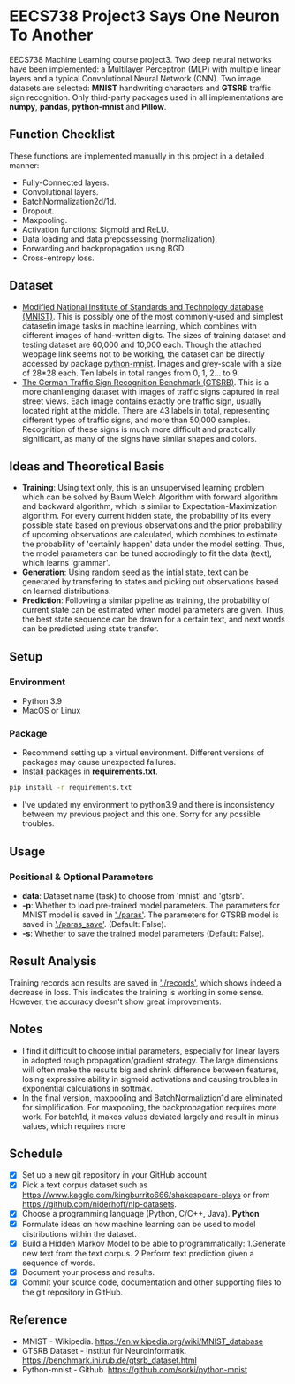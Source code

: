 # EECS738 Project3 Says One Neuron To Another
EECS738 Machine Learning course project3. Two deep neural networks have been implemented: a Multilayer Perceptron (MLP) with multiple linear layers and a typical Convolutional Neural Network (CNN). Two image datasets are selected: **MNIST** handwriting characters and **GTSRB** traffic sign recognition. Only third-party packages used in all implementations are **numpy**, **pandas**, **python-mnist** and **Pillow**.

## Function Checklist
These functions are implemented manually in this project in a detailed manner:
* Fully-Connected layers.
* Convolutional layers.
* BatchNormalization2d/1d.
* Dropout.
* Maxpooling.
* Activation functions: Sigmoid and ReLU.
* Data loading and data prepossessing (normalization).
* Forwarding and backpropagation using BGD.
* Cross-entropy loss.


## Dataset
* [Modified National Institute of Standards and Technology database (MNIST)](http://yann.lecun.com/exdb/mnist/). This is possibly one of the most commonly-used and simplest datasetin image tasks in machine learning, which combines with different images of hand-written digits. The sizes of training dataset and testing dataset are 60,000 and 10,000 each. Though the attached webpage link seems not to be working, the dataset can be directly accessed by package [python-mnist](https://github.com/sorki/python-mnist). Images and grey-scale with a size of 28\*28 each. Ten labels in total ranges from 0, 1, 2... to 9. 
* [The German Traffic Sign Recognition Benchmark (GTSRB)](https://benchmark.ini.rub.de/gtsrb_dataset.html). This is a more chanllenging dataset with images of traffic signs captured in real street views. Each image contains exactly one traffic sign, usually located right at the middle. There are 43 labels in total, representing different types of traffic signs, and more than 50,000 samples. Recognition of these signs is much more difficult and practically significant, as many of the signs have similar shapes and colors. 


## Ideas and Theoretical Basis
* **Training**: Using text only, this is an unsupervised learning problem which can be solved by Baum Welch Algorithm with forward algorithm and backward algorithm, which is similar to Expectation-Maximization algorithm. For every current hidden state, the probability of its every possible state based on previous observations and the prior probability of upcoming observations are calculated, which combines to estimate the probability of 'certainly happen' data under the model setting. Thus, the model parameters can be tuned accrodingly to fit the data (text), which learns 'grammar'.
* **Generation**: Using random seed as the intial state, text can be generated by transfering to states and picking out observations based on learned distributions.
* **Prediction**: Following a similar pipeline as training, the probability of current state can be estimated when model parameters are given. Thus, the best state sequence can be drawn for a certain text, and next words can be predicted using state transfer.

## Setup
### Environment
* Python 3.9
* MacOS or Linux

### Package
* Recommend setting up a virtual environment. Different versions of packages may cause unexpected failures.
* Install packages in **requirements.txt**.
```bash
pip install -r requirements.txt
``` 
* I've updated my environment to python3.9 and there is inconsistency between my previous project and this one. Sorry for any possible troubles.

## Usage
### Positional & Optional Parameters
* **data**: Dataset name (task) to choose from 'mnist' and 'gtsrb'.
* **-p**: Whether to load pre-trained model parameters. The parameters for MNIST model is saved in ['./paras'](https://github.com/liuzey/EECS738_Project3/tree/main/paras). The parameters for GTSRB model is saved in ['./paras_save'](https://github.com/liuzey/EECS738_Project3/tree/main/paras_save). (Default: False).
* **-s**: Whether to save the trained model parameters (Default: False).


## Result Analysis 
Training records adn results are saved in ['./records'](https://github.com/liuzey/EECS738_Project3/tree/main/records), which shows indeed a decrease in loss. This indicates the training is working in some sense. However, the accuracy doesn't show great improvements.

## Notes
* I find it difficult to choose initial parameters, especially for linear layers in adopted rough propagation/gradient strategy. The large dimensions will often make the results big and shrink difference between features, losing expressive ability in sigmoid activations and causing troubles in exponential calculations in softmax. 
* In the final version, maxpooling and BatchNormaliztion1d are eliminated for simplification. For maxpooling, the backpropagation requires more work. For batch1d, it makes values deviated largely and result in minus values, which requires more 

## Schedule
- [x] Set up a new git repository in your GitHub account
- [x] Pick a text corpus dataset such as https://www.kaggle.com/kingburrito666/shakespeare-plays or from https://github.com/niderhoff/nlp-datasets.
- [x] Choose a programming language (Python, C/C++, Java). **Python**
- [x] Formulate ideas on how machine learning can be used to model distributions within the dataset.
- [x] Build a Hidden Markov Model to be able to programmatically: 1.Generate new text from the text corpus. 2.Perform text prediction given a sequence of words.
- [x] Document your process and results.
- [x] Commit your source code, documentation and other supporting files to the git repository in GitHub.

## Reference
* MNIST - Wikipedia. https://en.wikipedia.org/wiki/MNIST_database
* GTSRB Dataset - Institut für Neuroinformatik. https://benchmark.ini.rub.de/gtsrb_dataset.html
* Python-mnist - Github. https://github.com/sorki/python-mnist

